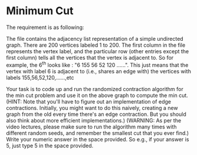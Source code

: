 # Minimum Cut

The requirement is as following:

The file contains the adjacency list representation of a simple undirected graph. 
There are 200 vertices labeled 1 to 200. 
The first column in the file represents the vertex label, and the particular row (other entries except the first column) tells all the vertices that the vertex is adjacent to. 
So for example, the 6<sup>th</sup> looks like : "6	155	56	52	120	......". This just means that the vertex with label 6 is adjacent to (i.e., shares an edge with) the vertices with labels 155,56,52,120,......,etc

Your task is to code up and run the randomized contraction algorithm for the min cut problem and use it on the above graph to compute the min cut. (HINT: Note that you'll have to figure out an implementation of edge contractions. 
Initially, you might want to do this naively, creating a new graph from the old every time there's an edge contraction. But you should also think about more efficient implementations.) (WARNING: As per the video lectures, please make sure to run the algorithm many times with different random seeds, and remember the smallest cut that you ever find.) Write your numeric answer in the space provided. So e.g., if your answer is 5, just type 5 in the space provided.
